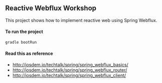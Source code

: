 Reactive Webflux Workshop
----------------------------

This project shows how to implement reactive web using Spring Webflux.


#### To run the project

```bash
gradle bootRun
```

#### Read this as reference

* http://josdem.io/techtalk/spring/spring_webflux_basics/
* http://josdem.io/techtalk/spring/spring_webflux_router/
* http://josdem.io/techtalk/spring/spring_webflux_client/